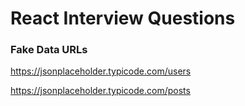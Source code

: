 # React Interview Questions

### Fake Data URLs

https://jsonplaceholder.typicode.com/users

https://jsonplaceholder.typicode.com/posts

